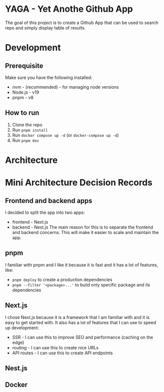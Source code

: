 # YAGA - Yet Anothe Github App
The goal of this project is to create a Github App that can be used to search repo and simply display table of results.

# Development

## Prerequisite
Make sure you have the following installed:
- nvm - (recommended) - for managing node versions
- Node.js - v19
- pnpm - v8

## How to run
1. Clone the repo
2. Run `pnpm install`
3. Run `docker compose up -d` (or `docker-compose up -d`)
3. Run `pnpm dev`

# Architecture

# Mini Architecture Decision Records
## Frontend and backend apps
I decided to split the app into two apps:
- frontend - Next.js
- backend - Nest.js
The main reason for this is to separate the frontend and backend concerns.
This will make it easier to scale and maintain the app.

## pnpm
I familiar with pnpm and I like it because it is fast and it has a lot of features, like:
 - `pnpm deploy` to create a production dependencies
 - `pnpm --filter '<package>...'` to build only specific package and its dependencies


## Next.js
I chose Next.js because it is a framework that I am familiar with and it is easy to get started with. It also has a lot of features that I can use to speed up development:
  - SSR - I can use this to improve SEO and performance (caching on the edge)
  - routing - I can use this to create nice URLs
  - API routes - I can use this to create API endpoints

## Nest.js

## Docker
